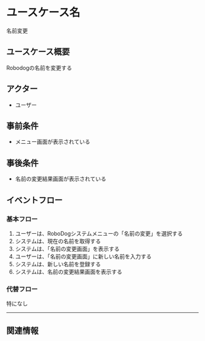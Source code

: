 # ユースケース名
名前変更
## ユースケース概要
Robodogの名前を変更する
## アクター
- ユーザー
## 事前条件
- メニュー画面が表示されている
## 事後条件
- 名前の変更結果画面が表示されている
## イベントフロー

### 基本フロー
1. ユーザーは、RoboDogシステムメニューの「名前の変更」を選択する
2. システムは、現在の名前を取得する
3. システムは、「名前の変更画面」を表示する
4. ユーザーは、「名前の変更画面」に新しい名前を入力する
5. システムは、新しい名前を登録する
6. システムは、名前の変更結果画面を表示する

### 代替フロー
特になし

---

## 関連情報